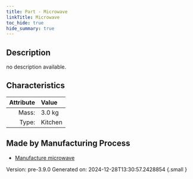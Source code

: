```yaml
---
title: Part - Microwave
linkTitle: Microwave
toc_hide: true
hide_summary: true
---
```


## Description
no description available.

## Characteristics

| Attribute      | Value |
|--------:|:------|
|Mass:|3.0 kg|
|Type:|Kitchen|

## Made by Manufacturing Process

- [Manufacture microwave](/docs/definitions/process/manufacture-microwave)



Version: pre-3.9.0 Generated on: 2024-12-28T13:30:57.2428854
{.small }

